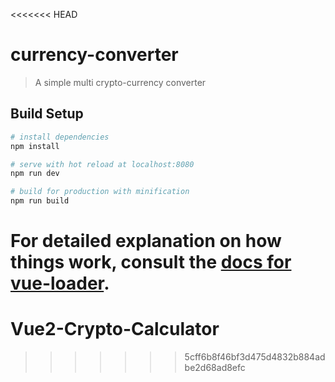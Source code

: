 <<<<<<< HEAD
# currency-converter

> A simple multi crypto-currency converter

## Build Setup

``` bash
# install dependencies
npm install

# serve with hot reload at localhost:8080
npm run dev

# build for production with minification
npm run build
```

For detailed explanation on how things work, consult the [docs for vue-loader](http://vuejs.github.io/vue-loader).
=======
# Vue2-Crypto-Calculator
>>>>>>> 5cff6b8f46bf3d475d4832b884adbe2d68ad8efc
